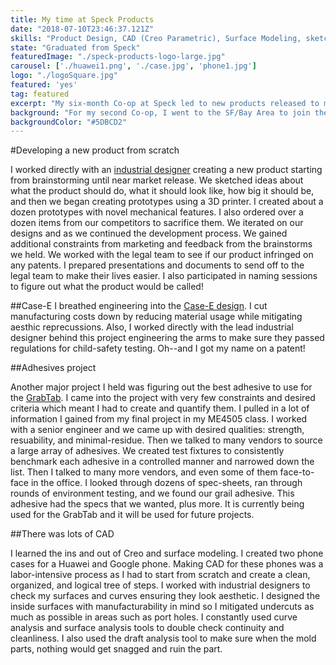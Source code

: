 ```yaml
---
title: My time at Speck Products
date: "2018-07-10T23:46:37.121Z"
skills: "Product Design, CAD (Creo Parametric), Surface Modeling, sketching, sourcing, talking to vendors, testing"
state: "Graduated from Speck"
featuredImage: "./speck-products-logo-large.jpg"
carousel: ['./huawei1.png', './case.jpg', 'phone1.jpg']
logo: "./logoSquare.jpg"
featured: 'yes'
tag: featured
excerpt: "My six-month Co-op at Speck led to new products released to market, and a patent under my name."
background: "For my second Co-op, I went to the SF/Bay Area to join the Speck team"
backgroundColor: "#5DBCD2"
---
```


#Developing a new product from scratch

I worked directly with an [industrial designer](https://www.instagram.com/sketchypat/) creating a new product starting from brainstorming until near market release. We sketched ideas about what the product should do, what it should look like, how big it should be, and then we began creating prototypes using a 3D printer. I created about a dozen prototypes with novel mechanical features. I also ordered over a dozen items from our competitors to sacrifice them. We iterated on our designs and as we continued the development process. We gained additional constraints from marketing and feedback from the brainstorms we held. We worked with the legal team to see if our product infringed on any patents. I prepared presentations and documents to send off to the legal team to make their lives easier. I also participated in naming sessions to figure out what the product would be called!

##Case-E
I breathed engineering into the [Case-E design](https://www.speckproducts.com/case-e.html). I cut manufacturing costs down by reducing material usage while mitigating aesthic reprecussions. Also, I worked directly with the lead industrial designer behind this project engineering the arms to make sure they passed regulations for child-safety testing. Oh--and I got my name on a patent!


##Adhesives project

Another major project I held was figuring out the best adhesive to use for the [GrabTab](https://www.speckproducts.com/accessories/grabtab/SPK-GTAB.html?ranMID=40350&ranEAID=a1LgFw09t88&ranSiteID=a1LgFw09t88-H235_oQ__a_QrXcD3mWy9g&utm_source=2126220&utm_medium=Linkshare&siteID=a1LgFw09t88-H235_oQ__a_QrXcD3mWy9g). I came into the project with very few constraints and desired criteria which meant I had to create and quantify them. I pulled in a lot of information I gained from my final project in my ME4505 class. I worked with a senior engineer and we came up with desired qualities: strength, resuability, and minimal-residue. Then we talked to many vendors to source a large array of adhesives. We created test fixtures to consistently benchmark each adhesive in a controlled manner and narrowed down the list. Then I talked to many more vendors, and even some of them face-to-face in the office. I looked through dozens of spec-sheets, ran through rounds of environment testing, and we found our grail adhesive. This adhesive had the specs that we wanted, plus more. It is currently being used for the GrabTab and it will be used for future projects.

##There was lots of CAD

I learned the ins and out of Creo and surface modeling. I created two phone cases for a Huawei and Google phone. Making CAD for these phones was a labor-intensive process as I had to start from scratch and create a clean, organized, and logical tree of steps. I worked with industrial designers to check my surfaces and curves ensuring they look aesthetic. I designed the inside surfaces with manufacturability in mind so I mitigated undercuts as much as possible in areas such as port holes. I constantly used curve analysis and surface analysis tools to double check continuity and cleanliness. I also used the draft analysis tool to make sure when the mold parts, nothing would get snagged and ruin the part. 
